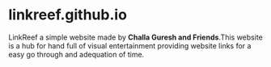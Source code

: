 # linkreef.github.io
LinkReef a simple website made by <b>Challa Guresh and Friends</b>.This website is a hub for hand full of visual entertainment providing website links for a easy go through and adequation of time.
